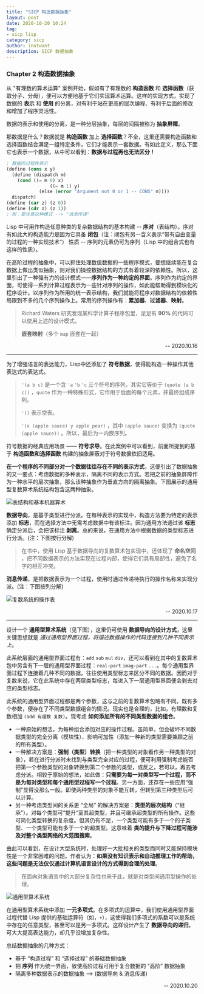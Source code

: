 ```yaml
---
title: "SICP 构造数据抽象" 
layout: post
date: 2020-10-20 10:24
tag:
- sicp lisp
category: sicp
author: inotwant
description: SICP 数据抽象
---
```


### Chapter 2 构造数据抽象

从 "有理数的算术运算" 案例开始，假如有了有理数的 **构造函数** 和 **选择函数**（获取分子、分母），便可以方便地基于它们实现算术运算。这样的实现方式，实现了数据的 **表示** 和 **使用** 的分离，对有利于站在更高的层次编程、有利于后面的修改和增加了程序灵活性。

数据的表示和使用的分离，是一种分层抽象，每层的间隔被称为 **抽象屏障**。

那数据是什么？数据就是 **构造函数** 加上 **选择函数**？不全，这里还需要构造函数和选择函数结合满足一组特定条件，它们才能表示一套数据。有如此定义，那么下面它也表示一个数据，从中可以看到：**数据与过程再也无法区分！**

```lisp
; 数据的过程性表示
(define (cons x y)
  (define (dispatch m)
    (cond ((= m 0) x)
    			((= m 1) y)
      		(else (error "Argument not 0 or 1 -- CONS" m))))
  dispatch)
(define (car z) (z 0))
(define (cdr z) (z 1))
; 附：要注意这种模式 --> "消息传递"
```

Lisp 中可用作构造任意种类的复杂数据结构的基本构建 -- **序对**（表结构）。序对有如此大的构造能力是因为它具备 **闭包**（注：闭包有另一含义表示“带有自由变量的过程的一种实现技术”） 性质 -- 序列的元素仍可为序列（Lisp 中的组合式也有这样的性质）。

在高阶过程的抽象中，可以抓住处理数值数据的一些程序模式，要想继续能在复合数据上做出类似抽象，则对我们操控数据结构的方式有着较深的依赖性。所以，这里引出了一种强有力的设计模式——**序列作为一种约定的界面**。序列作为约定的界面，可使得一系列计算过程表示为一些针对序列的操作，如此能帮助得到模块化的程序设计。以序列作为所用的统一表示结构，我们就能将程序对数据结构的依赖性局限到不多的几个序列操作上。常用的序列操作有：**累加器**、**过滤器**、**映射**。

> Richard Waters 研究发现某科学计算子程序包里，足足有 **90%** 的代码可以使用上述的设计模式。
>
> **嵌套映射**（多个 `map` 嵌套在一起）

<p align="right">-- 2020.10.16</p>

---

为了增强语言的表达能力，Lisp中还添加了 **符号数据**，使得能构造一种操作其他表达式的表达式。

> `'(a b c)` 是一个含 `'a` `'b` `'c` 三个符号的序列，其实它等价于 `(quote (a b c))` ，`quote` 作为一种特殊形式，它作用于后面的每个元素，并最终组成序列。
>
> `'()` 表示空表。
>
> `'(x (apple sauce) y apple pear)` ，其中 `(apple sauce)` 变换为 `(quote (apple sauce))` 。所以，最后为一内嵌序列。

符号数据的经典应用场景 —— **符号求导**。在此案例中可以看到，前面所提到的基于 **构造函数和选择函数** 构建的抽象屏蔽对于符号数据依旧适用。

**在一个程序的不同部分对一个数据往往存在不同的表示方式**，这便引出了数据抽象的又一要点：考虑数据的多种表示，隔离不同的表示方式。若把之前的抽象屏障作为一种水平的层次抽象，那么该种抽象作为垂直方向的隔离抽象。下图展示的通用型复数算术系统结构包含这两种抽象。

![表结构和基本机器算术](https://raw.githubusercontent.com/INotWant/INotWant.github.io/master/assets/images/2019-06-23/表结构和基本机器算术.png)

**数据导向**，是基于类型进行分派。在每种表示的实现中，构造方法要为特定的表示添加 **标志**，而在选择方法中无需考虑数据中有该标注。因为通用方法通过该 **标志** 确定分派后，会把该标注 **剥离**。总的来说，在通用方法中根据数据的类型标志进行分派。(注：下图按行分解)

> 在书中，使用 Lisp 基于数据导向的复数算术包实现中，还体现了 **命名空间** ，把不同数据表示的方法实现在过程内部，使得它们具有局部性，避免了名字的相互冲突。

**消息传递**，是把数据表示为一个过程，使用时通过传递待执行的操作名称来实现分派。(注：下图按列分解)

![复数系统的操作表](https://raw.githubusercontent.com/INotWant/INotWant.github.io/master/assets/images/2019-06-23/复数系统的操作表.png)

<p align="right">-- 2020.10.17</p>

---

设计一个 **通用型算术系统**（见下图），这里仍可使用 **数据导向的设计方式**，这里关键思想就是 *通过通用型界面过程，将描述数据操作的代码连接到几种不同表示上*。

此系统层面的通用型界面过程有：`add` `sub` `mul` `div`，还可以看到在其中的复数算术包中另含有下一层的通用型界面过程：`real-part` `imag-part` `...`。每个通用型界面过程下连接着几种不同的数据，往往使用类型标志来区分不同的数据。因而对于复数来说，它在此系统中存在两层类型标志，每进入下一层通用型界面便会剥去对应的类型标志。

此系统的通用型界面过程都是两个参数，这与之前的复数算术包略有不同。既有多个参数，便存在了不同类型数据组合的情况。现实也是合理的，比如，有理数和复数相加 `(add 有理数 复数)`。现考虑 **如何添加所有的不同类型数据的组合**。

- 一种原始的想法，为每种组合添加对应的操作过程。虽简单，但会破坏不同数据类型的完全分离（模块性）、影响可加性（添加一种新的类型需要兼顾之前的所有类型）。
- 一种解决方案是：**强制（类型）转换**（把一种类型的对象看作另一种类型的对象），若在进行分派时未找到与类型完全对应的过程，便可利用强制考虑能否把第一个参数类型的对象转换到第二个参数的类型，或反之，若可以，再去考虑分派。相较于原始的想法，如此做：**只需要为每一对类型写一个过程，而不是为每对类型和每个通用型过程写一个过程**。另一方面，还存在一些应用“强制”显得没那么一般。即使两种类型的对象不能互转，但转到第三种类型后可以计算。
- 另一种考虑类型间的关系更 “全局” 的解决方案是：**类型的层次结构**（“继承”）。对每个类型可“提升”至其超类型，并且可继承超类型的所有操作。这些可简化类型转换的复杂度。但其仍有不足，一个类型可能有多于一个的子类型、一个类型可能有多于一个的超类型。这意味着 **类的提升与下降过程可能涉及对整个类型网络的大范围搜索**。

由此可以看到，在设计大型系统时，处理好一大批相关的类型而同时又能保持模块性是一个非常困难的问题。作者认为：**如果没有知识表示和自动推理工作的帮助，这些问题是无法仅仅通过计算机语言设计的方式得到合理的处理**。

> 在面向对象语言中的大部分复杂性也来于此，就是对类型间通用型操作的处理。

![通用型算术系统](https://raw.githubusercontent.com/INotWant/INotWant.github.io/master/assets/images/2019-06-23/通用型算术系统.png)

在通用型算术系统中添加 **一元多项式**。在多项式的运算中，我们使用通用型界面过程代替 Lisp 提供的基础运算符（如，`+`），这使得我们多项式的系数可以是系统中存在的任意类型，甚至可以是另一多项式。这样设计产生了 **数据导向的递归**，可大大提高表达能力，却几乎没增加复杂性。

总结数据抽象的几种方式：

- 基于 “构造过程” 和 “选择过程” 的基础数据抽象
- 把 **序列** 作为统一界面，致使高阶过程可用于复合数据的 “高阶” 数据抽象
- 隔离多种数据表示的数据抽象 --> (数据导向 & 消息传递)

<p align="right">-- 2020.10.20</p>

